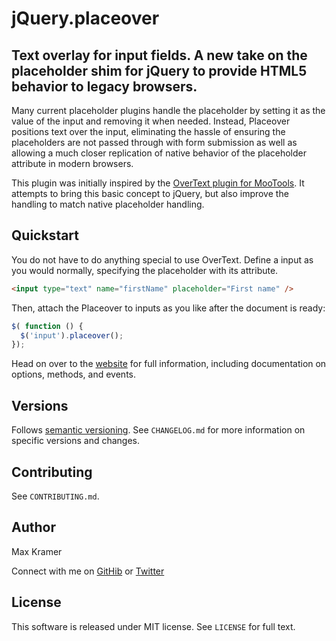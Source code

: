 # jQuery.placeover
## Text overlay for input fields. A new take on the placeholder shim for jQuery to provide HTML5 behavior to legacy browsers.

Many current placeholder plugins handle the placeholder by setting it as the value of the input and removing it when needed.  Instead, Placeover positions text over the input, eliminating the hassle of ensuring the placeholders are not passed through with form submission as well as allowing a much closer replication of native behavior of the placeholder attribute in modern browsers.

This plugin was initially inspired by the [OverText plugin for MooTools](http://mootools.net/docs/more/Forms/OverText).  It attempts to bring this basic concept to jQuery, but also improve the handling to match native placeholder handling.

## Quickstart
You do not have to do anything special to use OverText.  Define a input as you would normally, specifying the placeholder with its attribute.
```html
<input type="text" name="firstName" placeholder="First name" />
```
Then, attach the Placeover to inputs as you like after the document is ready:
```js
$( function () {
  $('input').placeover();
});
```

Head on over to the [website](http://mckramer.github.io/jquery-placeover/) for full information, including documentation on options, methods, and events.

## Versions
Follows [semantic versioning](http://semver.org).  See `CHANGELOG.md` for more information on specific versions and changes.

## Contributing
See `CONTRIBUTING.md`.

## Author
Max Kramer

Connect with me on [GitHib](https://github.com/mckramer) or [Twitter](https://twitter.com/maxckramer)

## License
This software is released under MIT license.  See `LICENSE` for full text.